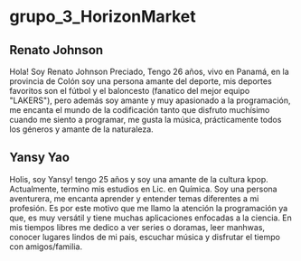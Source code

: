 # grupo_3_HorizonMarket
## Renato Johnson
Hola! Soy Renato Johnson Preciado, Tengo 26 años, vivo en Panamá, en la provincia de Colón soy una persona amante del deporte, mis deportes favoritos son el fútbol y el baloncesto (fanatico del mejor equipo "LAKERS"), pero además soy amante y muy apasionado a la programación, me encanta el mundo de la codificación tanto que disfruto muchísimo cuando me siento a programar, me gusta la música, prácticamente todos los géneros y amante de la naturaleza.

## Yansy Yao
Holis, soy Yansy! tengo 25 años y soy una amante de la cultura kpop. Actualmente, termino mis estudios en Lic. en Química. Soy una persona aventurera, me encanta aprender y entender temas diferentes a mi profesión. Es por este motivo que me llamo la atención la programación ya que, es muy versátil y tiene muchas aplicaciones enfocadas a la ciencia. En mis tiempos libres me dedico a ver series o doramas, leer manhwas, conocer lugares lindos de mi pais, escuchar música y disfrutar el tiempo con amigos/familia.

